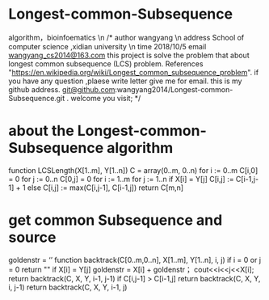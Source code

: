 # Longest-common-Subsequence
algorithm，bioinfoematics \n
/*
author wangyang \n
address School of computer science ,xidian university \n
time 2018/10/5
email wangyang_cs2014@163.com
this project is solve the problem that about longest common subsequence (LCS) problem.
References "https://en.wikipedia.org/wiki/Longest_common_subsequence_problem".
if you have any question ,plaese write letter give me for email.
this is my github address. git@github.com:wangyang2014/Longest-common-Subsequence.git .
welcome you visit;
*/
# about the Longest-common-Subsequence algorithm
function LCSLength(X[1..m], Y[1..n])
    C = array(0..m, 0..n)
    for i := 0..m
       C[i,0] = 0
    for j := 0..n
       C[0,j] = 0
    for i := 1..m
        for j := 1..n
            if X[i] = Y[j]
                C[i,j] := C[i-1,j-1] + 1
            else
                C[i,j] := max(C[i,j-1], C[i-1,j])
    return C[m,n]
 # get common Subsequence and source
 goldenstr = ‘’
 function backtrack(C[0..m,0..n], X[1..m], Y[1..n], i, j)
    if i = 0 or j = 0
        return ""
    if  X[i] = Y[j]
        goldenstr = X[i] + goldenstr；
        cout<<i<<j<<X[i];
        return backtrack(C, X, Y, i-1, j-1)
    if C[i,j-1] > C[i-1,j]
        return backtrack(C, X, Y, i, j-1)
    return backtrack(C, X, Y, i-1, j)
